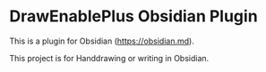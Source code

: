 # DrawEnablePlus Obsidian Plugin

This is a plugin for Obsidian (https://obsidian.md).

This project is for Handdrawing or writing in Obsidian.
